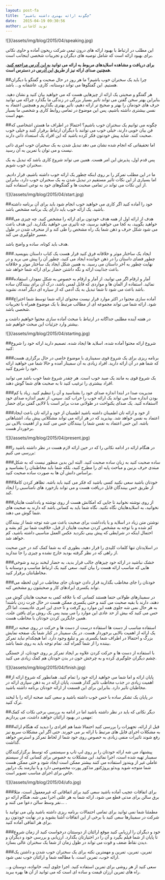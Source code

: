 ```yaml
---
layout: post-fa
title:  "چگونه ارائه بهتری داشته باشیم"
date:   2015-04-19 09:30:56
author: نوید کاشانی
---
```

<p class='text-center' markdown='1'>
![](/assets/img/blog/2015/04/speaking.jpg)
</p>

این مطلب در ارتباط با بهبود ارائه های درون تیمی شرکت ریحون آماده و حاوی نکاتی برای بهبود ارائه است که شامل توصیه های دیگران و تجربیات شخصی اینجانب است.

**برای دریافت و مشاهده اسلایدهای مربوط به ارائه می توانید [به این آدرس مراجعه کنید](http://www.slideshare.net/navid66/good-presentation-47013496). همچنین صدای ارائه نیز از طریق [این آدرس](http://s.reyhoun.com/slide/audio/good-presentation-voice.mp3) در دسترس است.**


##چرا باید یک سخنران خوب باشیم؟
ما هر روز در حال صحبت و گفتگو با دیگران هستیم. این گفتگوها می تواند دوستانه، کاری، عاشقانه و... باشد.

هر گفتگو و صحبتی یک ارائه از چیزهایی هست که می خواهید بیان کنید و نشان دهید. بنابراین بهتر سخن گفتن می تواند تاثیر بسیار بزرگی در زندگی ما بگذارد چراکه می توانید حرف های خودمان را بهتر و صحیح تر ارائه دهیم، تاثیر بهتری بگذاریم و همچنین اعتماد به نفس بیشتری داشته باشیم، پس این موضوع در تمامی روابط کاری و شخصی ما بسیار مهم است.

##چگونه می توانیم یک سخنران خوب باشیم؟
احتمالا در اطراف ما هستن اشخاصی که فن بیان خوبی دارند، خیلی خوب می توانند با دیگران ارتباط برقرار کنند و خیلی خوب صحبت کنند. شاید پیش خودتون فکر کرده باشید که این افراد یک استعداد ذاتی دارند.

اما تحقیقاتی که انجام شده نشان می دهد تبدیل شدن به یک سخنران خوب امری ذاتی نیست و می توان با تمرین به آن رسید.

پس قدم اول، پذیرش این امر هست. همین می تواند شروع کاری باشد که تبدیل به یک سخنران خوب شویم.

ما در این مطلب تمرکز را بر روی اینکه چطور یک ارائه خوب داشته باشیم، قرار دادیم. اما بسیاری از این نکات تاثیر مستقیم در تبدیل شدن به یک سخنران خوب دارد، بنابراین از این نکات می تواند در تمامی صحبت ها و گفتگوهای خود به نوعی استفاده کنید.

<p class='text-center' markdown='1'>
![](/assets/img/blog/2015/04/start.jpg)
</p>

##خود را آماده کنید
اگر کاری می خواهید خوب انجام شود باید برای آن برنامه داشته باشید. یک ارائه خوب باید دارای یک برنامه مشخص باشد.

###هدف از ارائه
اول از همه هدف خودتون برای ارائه را مشخص کنید. چه چیزی می خواهید بگویید، به کجا می خواهید برسید، چه تاثیری می خواهید بگذارید. این هدف باعث می شود شکل حرف و ذهن شما یک راه مشخص را طی کند و از منحرف شدن در طول مسیر جلوگیری می کند.

هدف باید کوتاه، ساده و واضح باشد.

###ایجاد یک ساختار موثر و خلاقانه
فرق کنید قرار هست یک کتاب داستان بنویسید. چطور فضای داستان را در ذهن خواننده ایجاد می کنید، چطور آن را پیش می برید و در نهایت چطور به آخر داستان می رسید. به همین شکل ایجاد یک ساختار موثر و خلاقانه باعث جذابیت ارائه و نگه داشتن حضار برای ارائه شما خواهد شد.

###آمار و ارقام
اگر می توانید، از آمار و ارقام به خصوص به شکل نمودار، استفاده نمائید.
استفاده از المان ها و مواردی که قابل لمس باشد، درک آن برای بینندگان ساده باشد باعث می شود تا شما تبدیل به یک آدمی که از سیاره ای دیگر آمده، نشوید.

###آماده سازی محتوا
در اکثر موارد قرار نیست محتوای ارائه شما توسط شما اختراع شود. ارائه شما می تواند مجموعه ای از مطالب مرتبط با یک موضوع همراه با تجربیات شخصی باشد.

در هفته آینده مطلبی جداگانه در ارتباط با مبحث آماده سازی محتوا خواهیم داشت و بیشتر وارد جزئیات این مبحث خواهیم شد.

<p class='text-center' markdown='1'>
![](/assets/img/blog/2015/04/starting.jpg)
</p>

##شروع ارائه
محتوا آماده شده، اسلاید ها ایجاد شده. تصمیم دارید ارائه خود را شروع کنید:

###برنامه ریزی برای یک شروع قوی
سمیناری با موضوع خاصی در حال برگزاری هست که شما هم در آن ارائه دارید. افراد زیادی به آن سمینار آمده و حالا شما می خواهید ارائه خود را شروع کنید.

یک شروع قوی به مانند یک صید خوب است. هر چقدر شروع شما خوب باشد می توانید افراد بیشتری را ترغیب کنید تا به صحبت های شما گوش دهند.

###مدیریت صدا
در ابتدا اندازه صدای خود را بشناسید و آن را تنظیم کنید. زیاد یا کم بودن اندازه صدا می تواند یک ارائه خوب را خراب کند.
سپس، از تغییر اندازه صدای خود استفاده کنید. یک صدای یکنواخت در طولانی مدت برابر است با لالایی گفتن برای حضار!

###از خود و ارائه تان اطمینان داشته باشید
اطمینان از خود و ارائه تان باعث ایجاد اعتماد به نفس خواهد شد. بپذیرید که در هر ارائه می تواند مشکلاتی پیش بیاد، اشتباهاتی باشه.
این حس اعتماد به نفس شما را بینندگان حس می کنند و از اهمیت بالایی نیز برخوردار هست.

<p class='text-center' markdown='1'>
![](/assets/img/blog/2015/04/present.jpg)
</p>

##در هنگام ارائه
در ادامه نکاتی را که در حین ارائه لازم هست در نظر داشته باشید را بررسی می کنیم:

###ساده صحبت کنید
به زبان ساده صحبت کنید. البته این بدین منظور نیست که به شکل مبتدی حرف بزنین و مباحث پایه ای را مطرح کنید، بلکه شما باید مخاطبتان را بشناسید و براساس دانش آن ها به صورت ساده صحبت کنید.

###خودتان باشید
سعی نکنید کسی باشید که فکر می کنید باید باشه. تظاهر کردن کاملا از طریق حس بینندگان قابل دریافت هست و می تواند بازخورد های نامناسبی را ایجاد کند.

###از روی نوشته نخوانید
تا جایی که امکانش هست از روی نوشته و یادداشت هایتان نخوانید، به اسلایدهایتان نگاه نکنید.
نگاه شما باید به کسانی باشد که دارند به صحبت های شما گوش می دهند.

نوشتن متن زیاد در اسلاید و یا یادداشت برای صحبت باعث می شه توجه شما از بینندگان کم شده و با توجه به مشخص کردن صحبت هایتان از قبل، خلاقیت شما نیز کم بشه و احتمال اینکه در شرایطی که پیش بینی نکردید عکس العمل مناسبی داشته باشید، کم خواهد شد.

در اسلایدتان تنها کلمات کلیدی را قرار دهید، بطوری که به شما کمک کند در حین صحبت از راهی که در نظر گرفته بودید خارج نشده و چیزی را جا نندازید.

###خشک نباشید
در ارائه خود چیزهای جالب قرار بدید، به حضار لبخند بزنید و شوخی هایی که مناسب ارائه هست را بیان کنید.
سعی کنید یک ارتباط مناسب و دوستانه با مخاطبانتان برقرار کنید.

###خودتان را جای مخاطب بگذارید
قرار دادن خودتان جای مخاطب در اون لحظه می تواند یکسری ایرادهای کار و صحبتتون رو مشخص کنه.

در سمینارهای طولانی حتما هستند کسانی که با علاقه کمی به صحبت هایتان گوش می دهند، دارند با بقیه صحبت می کنند و حتی یکسری ممکن هست در حال چرت زدن باشند! به هر حال نمی شه جلوی همه این موارد رو گرفت و تا حدی این امری عادیست. اما اگر حس می کنید که بیش از حد عادی این موارد را می بینید پس یک روش برای یافتن علت، همین جایگزین کردن خودتان با مخاطب هست.

###استفاده مناسب از دست ها
استفاده درست از دست ها و حرکت در روی صحنه در یک ارائه از اهمیت بالایی برخوردار هست.
در یک سمینار در کنار شما یک صفحه نمایش بزرگ و احتمالا در اطراف شما یکسری بنر و تبلیغ وجود دارد. اما هیچکدام نباید تمرکز بیننده را از شما گمراه کند. تمام توجه باید به روی شما باشد.

با استفاده از دست ها و حرکت کردن علاوه بر ایجاد تمرکز بر روی خودتان، از خستگی چشم دیگران جلوگیری کرده و به چرخش خون در بدن خودتان هم کمک زیادی می کنید.

<p class='text-center' markdown='1'>
![](/assets/img/blog/2015/04/finish.jpg)
</p>

##پایان ارائه
و اما شما می خواهید ارائه خود را تمام کنید. همانطور که شروع ارائه از اهمیت زیادی در جذب مخاطب تاثیر گذار هست، پایان ارائه در به ذهن سپاری ارائه در مخاطبان تاثیر دارد. بنابراین برای این قسمت از ارائه خودتان برنامه داشته باشید.

در پایان یک تشکر ساده با حس خوب داشته باشید و سعی کنید صحنه ارائه را با لبخند ترک کنید.

##دیگر نکاتی که باید در نظر داشته باشید
اما در ادامه به بررسی برخی نکات که کمک مهمی در بهبود ارائتان خواهند داشت، می پردازیم:

###قبل از ارائه، تجهیزات را بررسی کنید
احتمالا شما هم افرادی را دیدید که هنگام ارائه به مشکلات اجرای فایل های مرتبط با ارائه بر می خورند. حتی اگر این مشکلات سریع نیز رفع شوند تاثیرات منفی زیادی به خصوص روی خود شما از لحاظ تمرکز و استرس خواهد گذاشت.

پیشنهاد می شه ارائه خودتان را بر روی لپ تاپ و سیستمی که توسط برگزارکنندگان سمینار تهیه شده است، اجرا نمائید. این مشکلات به خصوص برای کسانی که از سیستم عاملی غیر از ویندوز استفاده می کنند بیشتر ممکن است ایجاد شود و حتی ممکن هست شما متوجه شوید ویدئو پروژکتور مذکور پورت مخصوصی دارد و یا نیازمند یک درایور خاص برای اجرای مناسب تصویر است.

<p class='text-center' markdown='1'>
![](/assets/img/blog/2015/04/ufo.jpg)
</p>

###برای اتفاقات عجیب آماده باشید
سعی کنید برای اتفاقاتی که غیرمعمول است، مثلا برق سالن برای مدتی قطع می شود، ارائه شما به هر علتی اجرا نمی شه، هنگام ارائه دو نفر وسط سالن دعوا می کنند و... .

مطمئنا شما نمی توانید برای تمامی احتمالات برنامه ریزی داشته باشید ولی می توانید با شرکت در سمینارها سعی کنید با برخی از این اتفاقات آشنا بشوید و در نهایت خودتون رو برای هر اتفاقی آماده کنید.

###خود و دیگران را ارزیابی کنید
موقع ارائتان از دوستتان درخواست کنید از زمان شروع تا پایان از شما فیلم بگیرد و آن را در اختیارتان بگذارد.
ارزیابی و بررسی خود و دیگران و دیدن نقاط ضعف و قوت می تواند در طول زمان از شما یک سخنران عالی بسازد.

###تمرین، تمرین، تمرین
و مهمترین نکته برای یک سخنران خوب شدن و داشتن یک ارائه خوب، تمرین است. با مطالعه شما و ارائتان خوب نمی شود.

سعی کنید از هر روشی برای تمرین استفاده کنید. اجرا جلوی آینه، خانواده، دوستان و... راه های تمرین ارزان قیمت و ساده ای است که می توانید از آن ها بهره ببرید.